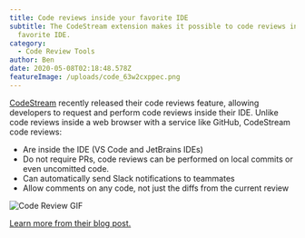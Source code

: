```yaml
---
title: Code reviews inside your favorite IDE
subtitle: The CodeStream extension makes it possible to code reviews inside your
  favorite IDE.
category:
  - Code Review Tools
author: Ben
date: 2020-05-08T02:18:48.578Z
featureImage: /uploads/code_63w2cxppec.png
---
```

[CodeStream](https://codestream.com) recently released their code reviews feature, allowing developers to request and perform code reviews inside their IDE. Unlike code reviews inside a web browser with a service like GitHub, CodeStream code reviews:
- Are inside the IDE (VS Code and JetBrains IDEs)
- Do not require PRs, code reviews can be performed on local commits or even uncomitted code.
- Can automatically send Slack notifications to teammates
- Allow comments on any code, not just the diffs from the current review

![Code Review GIF](https://i.imgur.com/lfxirQV.gif)

[Learn more from their blog post.](https://www.codestream.com/blog/codestream-7-0-code-reviews-in-your-ide-and-live-view)
